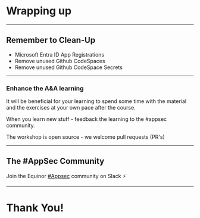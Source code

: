 # Wrapping up

---

## Remember to Clean-Up

* Microsoft Entra ID App Registrations
* Remove unused Github CodeSpaces
* Remove unused Github CodeSpace Secrets

---

### Enhance the A&A learning


It will be beneficial for your learning to spend some time with the material and the exercises at your own pace after the course.

When you learn new stuff - feedback the learning to the #appsec community. 

The workshop is open source - we welcome pull requests (PR's)

---
<!-- .slide: data-background-image="content/images/slack-logo-thumb.png" data-background-size="30%" data-background-position="right 2% top 2%"-->
## The #AppSec Community

Join the Equinor [#Appsec](https://equinor.slack.com/archives/CMM6FSW5V) community on Slack ⚡️

---

# Thank You!
